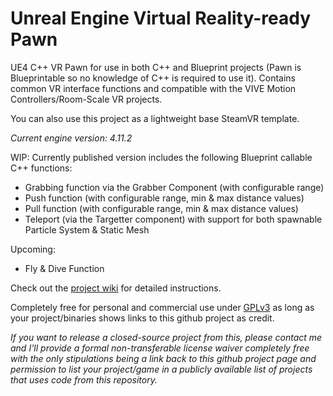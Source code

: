 # Unreal Engine Virtual Reality-ready Pawn

UE4 C++ VR Pawn for use in both C++ and Blueprint projects (Pawn is Blueprintable so no knowledge of C++ is required to use it). Contains common VR interface functions and compatible with the VIVE Motion Controllers/Room-Scale VR projects.

You can also use this project as a lightweight base SteamVR template.

*Current engine version: 4.11.2*

WIP: Currently published version includes the following Blueprint callable C++ functions:
  - Grabbing function via the Grabber Component (with configurable range)
  - Push function (with configurable range, min & max distance values)
  - Pull function (with configurable range, min & max distance values)
  - Teleport (via the Targetter component) with support for both spawnable Particle System & Static Mesh

Upcoming:
  - Fly & Dive Function

Check out the [project wiki](https://github.com/1runeberg/VR_CPP/wiki) for detailed instructions.

Completely free for personal and commercial use under [GPLv3](http://www.gnu.org/licenses/gpl-3.0.en.html) as long as your project/binaries shows links to this github project as credit. 

_If you want to release a closed-source project from this, please contact me and I'll provide a formal non-transferable license waiver completely free with the only stipulations being a link back to this github project page and permission to list your project/game in a publicly available list of projects that uses code from this repository._
